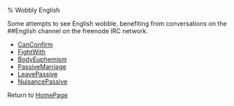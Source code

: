 % Wobbly English

Some attempts to see English wobble, benefiting from conversations on the ##English channel on the freenode IRC network.

* [CanConfirm](CanConfirm.html)
* [FightWith](FightWith.html)
* [BodyEuphemism](BodyEuphemism.html)
* [PassiveMarriage](PassiveMarriage.html)
* [LeavePassive](LeavePassive.html)
* [NuisancePassive](NuisancePassive.html)

Return to [HomePage](HomePage.html)
